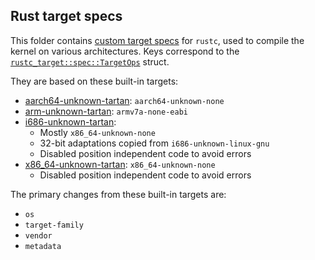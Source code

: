 ## Rust target specs

This folder contains [custom target
specs](https://doc.rust-lang.org/rustc/targets/custom.html) for `rustc`, used to compile
the kernel on various architectures. Keys correspond to the
[`rustc_target::spec::TargetOps`](https://doc.rust-lang.org/nightly/nightly-rustc/rustc_target/spec/struct.TargetOptions.html) struct.

They are based on these built-in targets:
  * [aarch64-unknown-tartan](./aarch64-unknown-tartan.json): `aarch64-unknown-none`
  * [arm-unknown-tartan](./arm-unknown-tartan.json): `armv7a-none-eabi`
  * [i686-unknown-tartan](./i686-unknown-tartan.json):
    * Mostly `x86_64-unknown-none`
    * 32-bit adaptations copied from `i686-unknown-linux-gnu`
    * Disabled position independent code to avoid errors
  * [x86_64-unknown-tartan](./x86_64-unknown-tartan.json): `x86_64-unknown-none`
    * Disabled position independent code to avoid errors

The primary changes from these built-in targets are:
 * `os`
 * `target-family`
 * `vendor`
 * `metadata`
